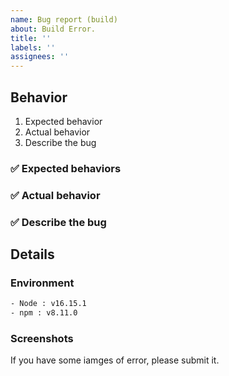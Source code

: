 ```yaml
---
name: Bug report (build)
about: Build Error.
title: ''
labels: ''
assignees: ''
---
```


## Behavior

1. Expected behavior
2. Actual behavior
3. Describe the bug

### ✅ Expected behaviors

### ✅ Actual behavior

### ✅ Describe the bug

## Details

### Environment

```cmd
- Node : v16.15.1
- npm : v8.11.0
```

### Screenshots

If you have some iamges of error, please submit it.